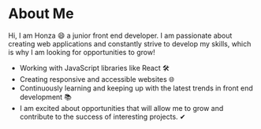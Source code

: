 # About Me

Hi, I am Honza 😄 a junior front end developer.
I am passionate about creating web applications and constantly strive to develop my skills, which is why I am looking for opportunities to grow!





- Working with JavaScript libraries like React 🛠️
- Creating responsive and accessible websites 🌐
- Continuously learning and keeping up with the latest trends in front end development 📚
- I am excited about opportunities that will allow me to grow and contribute to the success of interesting projects. ✔

